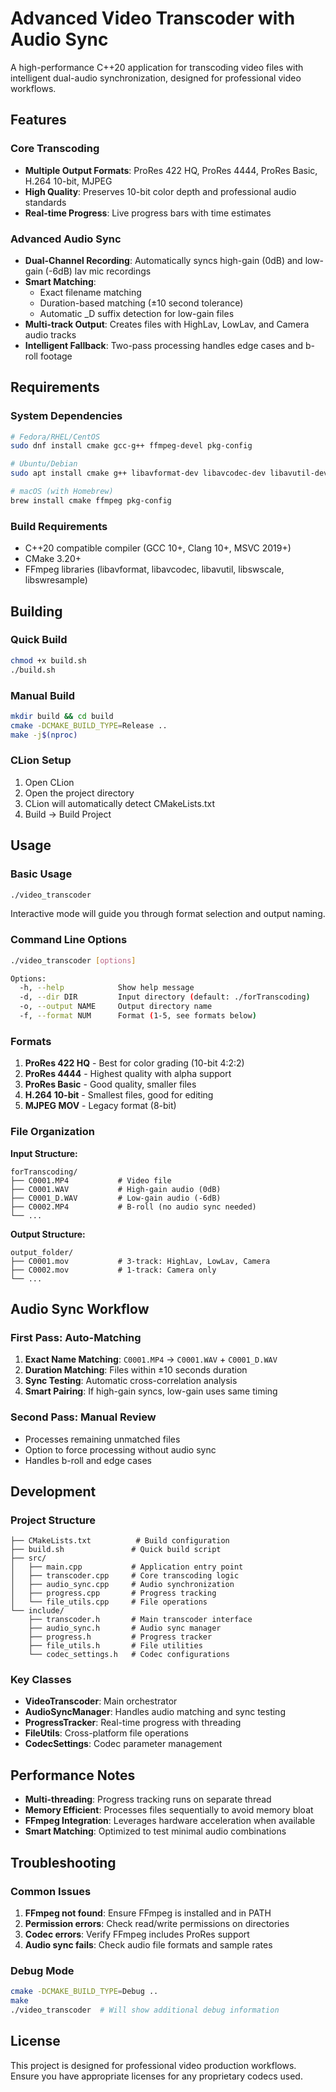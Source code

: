 # Advanced Video Transcoder with Audio Sync

A high-performance C++20 application for transcoding video files with intelligent dual-audio synchronization, designed for professional video workflows.

## Features

### Core Transcoding
- **Multiple Output Formats**: ProRes 422 HQ, ProRes 4444, ProRes Basic, H.264 10-bit, MJPEG
- **High Quality**: Preserves 10-bit color depth and professional audio standards
- **Real-time Progress**: Live progress bars with time estimates

### Advanced Audio Sync
- **Dual-Channel Recording**: Automatically syncs high-gain (0dB) and low-gain (-6dB) lav mic recordings
- **Smart Matching**: 
  - Exact filename matching
  - Duration-based matching (±10 second tolerance)
  - Automatic _D suffix detection for low-gain files
- **Multi-track Output**: Creates files with HighLav, LowLav, and Camera audio tracks
- **Intelligent Fallback**: Two-pass processing handles edge cases and b-roll footage

## Requirements

### System Dependencies
```bash
# Fedora/RHEL/CentOS
sudo dnf install cmake gcc-g++ ffmpeg-devel pkg-config

# Ubuntu/Debian
sudo apt install cmake g++ libavformat-dev libavcodec-dev libavutil-dev libswscale-dev libswresample-dev pkg-config

# macOS (with Homebrew)
brew install cmake ffmpeg pkg-config
```

### Build Requirements
- C++20 compatible compiler (GCC 10+, Clang 10+, MSVC 2019+)
- CMake 3.20+
- FFmpeg libraries (libavformat, libavcodec, libavutil, libswscale, libswresample)

## Building

### Quick Build
```bash
chmod +x build.sh
./build.sh
```

### Manual Build
```bash
mkdir build && cd build
cmake -DCMAKE_BUILD_TYPE=Release ..
make -j$(nproc)
```

### CLion Setup
1. Open CLion
2. Open the project directory
3. CLion will automatically detect CMakeLists.txt
4. Build → Build Project

## Usage

### Basic Usage
```bash
./video_transcoder
```
Interactive mode will guide you through format selection and output naming.

### Command Line Options
```bash
./video_transcoder [options]

Options:
  -h, --help            Show help message
  -d, --dir DIR         Input directory (default: ./forTranscoding)
  -o, --output NAME     Output directory name
  -f, --format NUM      Format (1-5, see formats below)
```

### Formats
1. **ProRes 422 HQ** - Best for color grading (10-bit 4:2:2)
2. **ProRes 4444** - Highest quality with alpha support
3. **ProRes Basic** - Good quality, smaller files
4. **H.264 10-bit** - Smallest files, good for editing
5. **MJPEG MOV** - Legacy format (8-bit)

### File Organization

**Input Structure:**
```
forTranscoding/
├── C0001.MP4           # Video file
├── C0001.WAV           # High-gain audio (0dB)
├── C0001_D.WAV         # Low-gain audio (-6dB)
├── C0002.MP4           # B-roll (no audio sync needed)
└── ...
```

**Output Structure:**
```
output_folder/
├── C0001.mov           # 3-track: HighLav, LowLav, Camera
├── C0002.mov           # 1-track: Camera only
└── ...
```

## Audio Sync Workflow

### First Pass: Auto-Matching
1. **Exact Name Matching**: `C0001.MP4` → `C0001.WAV` + `C0001_D.WAV`
2. **Duration Matching**: Files within ±10 seconds duration
3. **Sync Testing**: Automatic cross-correlation analysis
4. **Smart Pairing**: If high-gain syncs, low-gain uses same timing

### Second Pass: Manual Review
- Processes remaining unmatched files
- Option to force processing without audio sync
- Handles b-roll and edge cases

## Development

### Project Structure
```
├── CMakeLists.txt          # Build configuration
├── build.sh               # Quick build script
├── src/
│   ├── main.cpp           # Application entry point
│   ├── transcoder.cpp     # Core transcoding logic
│   ├── audio_sync.cpp     # Audio synchronization
│   ├── progress.cpp       # Progress tracking
│   └── file_utils.cpp     # File operations
└── include/
    ├── transcoder.h       # Main transcoder interface
    ├── audio_sync.h       # Audio sync manager
    ├── progress.h         # Progress tracker
    ├── file_utils.h       # File utilities
    └── codec_settings.h   # Codec configurations
```

### Key Classes
- **VideoTranscoder**: Main orchestrator
- **AudioSyncManager**: Handles audio matching and sync testing
- **ProgressTracker**: Real-time progress with threading
- **FileUtils**: Cross-platform file operations
- **CodecSettings**: Codec parameter management

## Performance Notes

- **Multi-threading**: Progress tracking runs on separate thread
- **Memory Efficient**: Processes files sequentially to avoid memory bloat
- **FFmpeg Integration**: Leverages hardware acceleration when available
- **Smart Matching**: Optimized to test minimal audio combinations

## Troubleshooting

### Common Issues
1. **FFmpeg not found**: Ensure FFmpeg is installed and in PATH
2. **Permission errors**: Check read/write permissions on directories
3. **Codec errors**: Verify FFmpeg includes ProRes support
4. **Audio sync fails**: Check audio file formats and sample rates

### Debug Mode
```bash
cmake -DCMAKE_BUILD_TYPE=Debug ..
make
./video_transcoder  # Will show additional debug information
```

## License

This project is designed for professional video production workflows. Ensure you have appropriate licenses for any proprietary codecs used.
